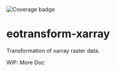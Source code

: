 ![Coverage badge](https://raw.githubusercontent.com/TUW-GEO/eotransform-xarray/python-coverage-comment-action-data/badge.svg)
# eotransform-xarray

Transformation of xarray raster data.

WIP: More Doc